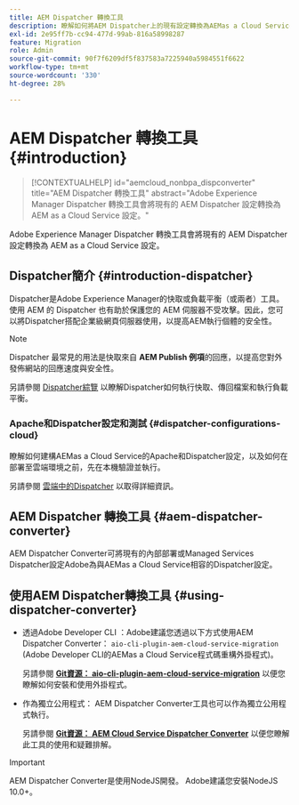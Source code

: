 ```yaml
---
title: AEM Dispatcher 轉換工具
description: 瞭解如何將AEM Dispatcher上的現有設定轉換為AEMas a Cloud ServiceDispatcher上的設定。
exl-id: 2e95ff7b-cc94-477d-99ab-816a58998287
feature: Migration
role: Admin
source-git-commit: 90f7f6209df5f837583a7225940a5984551f6622
workflow-type: tm+mt
source-wordcount: '330'
ht-degree: 28%

---
```


# AEM Dispatcher 轉換工具 {#introduction}

>[!CONTEXTUALHELP]
>id="aemcloud_nonbpa_dispconverter"
>title="AEM Dispatcher 轉換工具"
>abstract="Adobe Experience Manager Dispatcher 轉換工具會將現有的 AEM Dispatcher 設定轉換為 AEM as a Cloud Service 設定。"

Adobe Experience Manager Dispatcher 轉換工具會將現有的 AEM Dispatcher 設定轉換為 AEM as a Cloud Service 設定。

## Dispatcher簡介 {#introduction-dispatcher}

Dispatcher是Adobe Experience Manager的快取或負載平衡（或兩者）工具。 使用 AEM 的 Dispatcher 也有助於保護您的 AEM 伺服器不受攻擊。因此，您可以將Dispatcher搭配企業級網頁伺服器使用，以提高AEM執行個體的安全性。

>[!NOTE]
>Dispatcher 最常見的用法是快取來自 **AEM Publish 例項**&#x200B;的回應，以提高您對外發佈網站的回應速度與安全性。

另請參閱 [Dispatcher綜覽](https://experienceleague.adobe.com/docs/experience-manager-dispatcher/using/dispatcher.html) 以瞭解Dispatcher如何執行快取、傳回檔案和執行負載平衡。

### Apache和Dispatcher設定和測試 {#dispatcher-configurations-cloud}

瞭解如何建構AEMas a Cloud Service的Apache和Dispatcher設定，以及如何在部署至雲端環境之前，先在本機驗證並執行。

另請參閱 [雲端中的Dispatcher](https://experienceleague.adobe.com/docs/experience-manager-cloud-service/content/implementing/content-delivery/disp-overview.html) 以取得詳細資訊。

## AEM Dispatcher 轉換工具 {#aem-dispatcher-converter}

AEM Dispatcher Converter可將現有的內部部署或Managed Services Dispatcher設定Adobe為與AEMas a Cloud Service相容的Dispatcher設定。

## 使用AEM Dispatcher轉換工具 {#using-dispatcher-converter}

* 透過Adobe Developer CLI ：Adobe建議您透過以下方式使用AEM Dispatcher Converter： `aio-cli-plugin-aem-cloud-service-migration` (Adobe Developer CLI的AEMas a Cloud Service程式碼重構外掛程式)。

  另請參閱 **[Git資源： aio-cli-plugin-aem-cloud-service-migration](https://github.com/adobe/aio-cli-plugin-aem-cloud-service-migration#introduction)** 以便您瞭解如何安裝和使用外掛程式。

* 作為獨立公用程式： AEM Dispatcher Converter工具也可以作為獨立公用程式執行。

  另請參閱 **[Git資源： AEM Cloud Service Dispatcher Converter](https://github.com/adobe/aem-cloud-service-source-migration/tree/master/packages/dispatcher-converter)** 以便您瞭解此工具的使用和疑難排解。

>[!IMPORTANT]
>AEM Dispatcher Converter是使用NodeJS開發。 Adobe建議您安裝NodeJS 10.0+。
